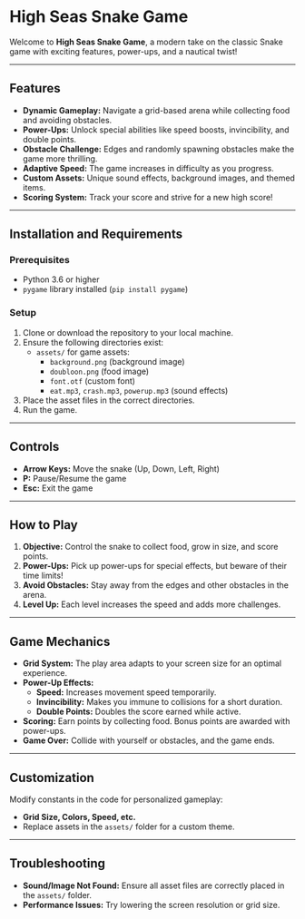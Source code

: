 
# High Seas Snake Game

Welcome to **High Seas Snake Game**, a modern take on the classic Snake game with exciting features, power-ups, and a nautical twist!

---

## Features

- **Dynamic Gameplay:** Navigate a grid-based arena while collecting food and avoiding obstacles.
- **Power-Ups:** Unlock special abilities like speed boosts, invincibility, and double points.
- **Obstacle Challenge:** Edges and randomly spawning obstacles make the game more thrilling.
- **Adaptive Speed:** The game increases in difficulty as you progress.
- **Custom Assets:** Unique sound effects, background images, and themed items.
- **Scoring System:** Track your score and strive for a new high score!

---

## Installation and Requirements

### Prerequisites

- Python 3.6 or higher
- `pygame` library installed (`pip install pygame`)

### Setup

1. Clone or download the repository to your local machine.
2. Ensure the following directories exist:
   - `assets/` for game assets:
     - `background.png` (background image)
     - `doubloon.png` (food image)
     - `font.otf` (custom font)
     - `eat.mp3`, `crash.mp3`, `powerup.mp3` (sound effects)
3. Place the asset files in the correct directories.
4. Run the game.
---

## Controls

- **Arrow Keys:** Move the snake (Up, Down, Left, Right)
- **P:** Pause/Resume the game
- **Esc:** Exit the game

---

## How to Play

1. **Objective:** Control the snake to collect food, grow in size, and score points.
2. **Power-Ups:** Pick up power-ups for special effects, but beware of their time limits!
3. **Avoid Obstacles:** Stay away from the edges and other obstacles in the arena.
4. **Level Up:** Each level increases the speed and adds more challenges.

---

## Game Mechanics

- **Grid System:** The play area adapts to your screen size for an optimal experience.
- **Power-Up Effects:**
  - **Speed:** Increases movement speed temporarily.
  - **Invincibility:** Makes you immune to collisions for a short duration.
  - **Double Points:** Doubles the score earned while active.
- **Scoring:** Earn points by collecting food. Bonus points are awarded with power-ups.
- **Game Over:** Collide with yourself or obstacles, and the game ends.

---

## Customization

Modify constants in the code for personalized gameplay:
- **Grid Size, Colors, Speed, etc.**
- Replace assets in the `assets/` folder for a custom theme.

---

## Troubleshooting

- **Sound/Image Not Found:** Ensure all asset files are correctly placed in the `assets/` folder.
- **Performance Issues:** Try lowering the screen resolution or grid size.

